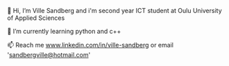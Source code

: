 👋 Hi, I’m Ville Sandberg and i'm second year ICT student at Oulu University of Applied Sciences

🌱 I’m currently learning python and c++

📫 Reach me www.linkedin.com/in/ville-sandberg or email 'sandbergville@hotmail.com'
